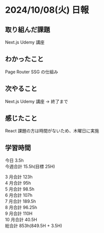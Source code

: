 # 2024/10/08(火) 日報

## 取り組んだ課題

Next.js Udemy 講座

## わかったこと

Page Router SSG の仕組み

## 次やること

Next.js Udemy 講座 → 終了まで

## 感じたこと

React 課題の方は時間がないため、木曜日に実施

## 学習時間

今日 3.5h
<br />
今週合計 15.5h(目標 25H)
<br />

3 月合計 123h
<br />
4 月合計 95h
<br />
5 月合計 98.5h
<br />
6 月合計 107h
<br />
7 月合計 189.5h
<br />
8 月合計 96.25h
<br />
9 月合計 110H
<br />
10 月合計 40.5H
<br />
総合計 853h(849.5H + 3.5H)
